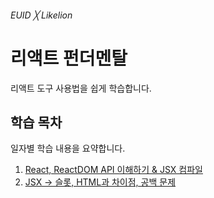 ###### EUID ╳ Likelion

# 리액트 펀더멘탈

리액트 도구 사용법을 쉽게 학습합니다.

## 학습 목차

일자별 학습 내용을 요약합니다.

1. [React, ReactDOM API 이해하기 & JSX 컴파일](./summary/01.md)
1. [JSX → 슬롯, HTML과 차이점, 공백 문제](./summary/02.md)
